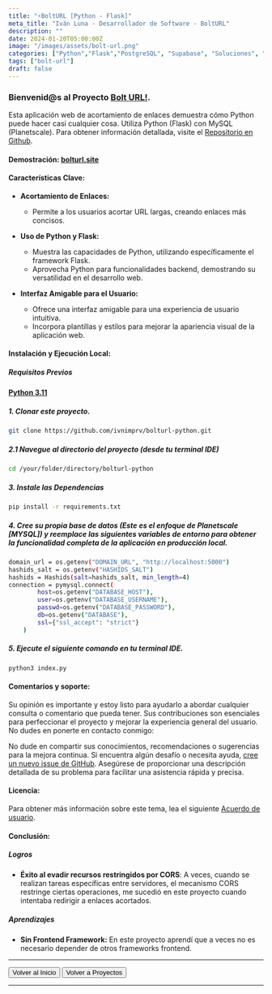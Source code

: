 ```yaml
---
title: "⚡️BoltURL [Python - Flask]"
meta_title: "Iván Luna - Desarrollador de Software - BoltURL"
description: ""
date: 2024-01-20T05:00:00Z
image: "/images/assets/bolt-url.png"
categories: ["Python","Flask","PostgreSQL", "Supabase", "Soluciones", "Desarrollo Backend", "Despliegue en Vercel"]
tags: ["bolt-url"]
draft: false
---
```


### Bienvenid@s al Proyecto [Bolt URL!](https://bolturl.site/).
Esta aplicación web de acortamiento de enlaces demuestra cómo Python puede hacer casi cualquier cosa. Utiliza Python (Flask) con MySQL (Planetscale). Para obtener información detallada, visite el [Repositorio en Github](https://github.com/imprvhub/bolturl-python).

#### Demostración: [bolturl.site](https://bolturl.site)

#### Características Clave:
- **Acortamiento de Enlaces:**
    - Permite a los usuarios acortar URL largas, creando enlaces más concisos.

- **Uso de Python y Flask:**
    - Muestra las capacidades de Python, utilizando específicamente el framework Flask.
    - Aprovecha Python para funcionalidades backend, demostrando su versatilidad en el desarrollo web.

- **Interfaz Amigable para el Usuario:**
    - Ofrece una interfaz amigable para una experiencia de usuario intuitiva.
    - Incorpora plantillas y estilos para mejorar la apariencia visual de la aplicación web.

#### Instalación y Ejecución Local:

##### Requisitos Previos
[**Python 3.11**](https://www.python.org/downloads/release/python-3110/)

##### 1. Clonar este proyecto.
```bash
git clone https://github.com/ivnimprv/bolturl-python.git

```
##### 2.1 Navegue al directorio del proyecto (desde tu terminal IDE)
```bash
cd /your/folder/directory/bolturl-python
```
##### 3. Instale las Dependencias
```bash
pip install -r requirements.txt
```
##### 4. Cree su propia base de datos (Este es el enfoque de Planetscale [MYSQL]) y reemplace las siguientes variables de entorno para obtener la funcionalidad completa de la aplicación en producción local.
```bash
domain_url = os.getenv("DOMAIN_URL", "http://localhost:5000")
hashids_salt = os.getenv("HASHIDS_SALT")
hashids = Hashids(salt=hashids_salt, min_length=4)  
connection = pymysql.connect(
        host=os.getenv("DATABASE_HOST"),
        user=os.getenv("DATABASE_USERNAME"),
        passwd=os.getenv("DATABASE_PASSWORD"),
        db=os.getenv("DATABASE"),
        ssl={"ssl_accept": "strict"}
    )
```
##### 5. Ejecute el siguiente comando en tu terminal IDE.
```bash
python3 index.py
```

#### Comentarios y soporte:
Su opinión es importante y estoy listo para ayudarlo a abordar cualquier consulta o comentario que pueda tener. Sus contribuciones son esenciales para perfeccionar el proyecto y mejorar la experiencia general del usuario. No dudes en ponerte en contacto conmigo:

No dude en compartir sus conocimientos, recomendaciones o sugerencias para la mejora continua. Si encuentra algún desafío o necesita ayuda, [cree un nuevo issue de GitHub](https://github.com/imprvhub/bolturl-python/issues/new). Asegúrese de proporcionar una descripción detallada de su problema para facilitar una asistencia rápida y precisa.

#### Licencia:
Para obtener más información sobre este tema, lea el siguiente [Acuerdo de usuario](https://www.bolturl.site/user_agreements).

#### Conclusión:

##### Logros

- **Éxito al evadir recursos restringidos por CORS**: A veces, cuando se realizan tareas específicas entre servidores, el mecanismo CORS restringe ciertas operaciones, me sucedió en este proyecto cuando intentaba redirigir a enlaces acortados.

##### Aprendizajes

- **Sin Frontend Framework:** En este proyecto aprendí que a veces no es necesario depender de otros frameworks frontend. 

---
<div class="flex justify-between">
      <button class="btn btn-primary" onclick="window.location.href='/';">Volver al Inicio</button>
      <button class="btn btn-primary" onclick="window.location.href='/proyectos';">Volver a Proyectos</button>     
</div>

---
